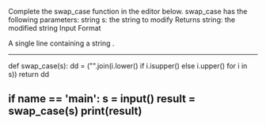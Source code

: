 

Complete the swap_case function in the editor below.
swap_case has the following parameters:
string s: the string to modify
Returns
string: the modified string
Input Format

A single line containing a string .

---
def swap_case(s):
    dd = ("".join(i.lower() if i.isupper() else i.upper() for i in s))
    return dd 
    
if __name__ == '__main__':
    s = input()
    result = swap_case(s)
    print(result)
 ---
